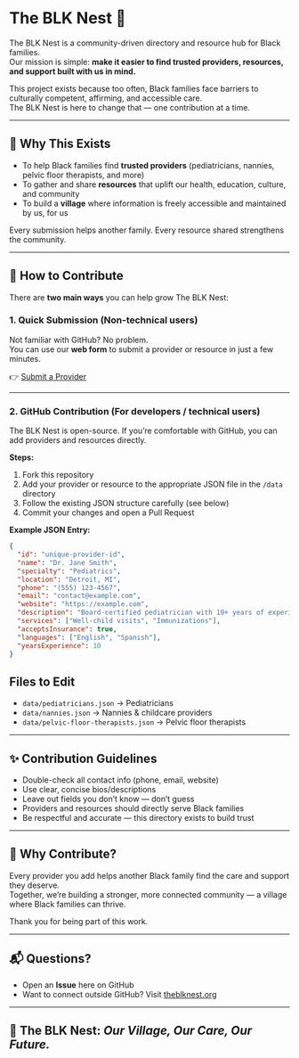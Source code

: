 # The BLK Nest 🪹

The BLK Nest is a community-driven directory and resource hub for Black families.  
Our mission is simple: **make it easier to find trusted providers, resources, and support built with us in mind.**

This project exists because too often, Black families face barriers to culturally competent, affirming, and accessible care.  
The BLK Nest is here to change that — one contribution at a time.

---

## 🌱 Why This Exists

- To help Black families find **trusted providers** (pediatricians, nannies, pelvic floor therapists, and more)  
- To gather and share **resources** that uplift our health, education, culture, and community  
- To build a **village** where information is freely accessible and maintained by us, for us  

Every submission helps another family. Every resource shared strengthens the community.  

---

## 🤝 How to Contribute

There are **two main ways** you can help grow The BLK Nest:

### 1. Quick Submission (Non-technical users)

Not familiar with GitHub? No problem.  
You can use our **web form** to submit a provider or resource in just a few minutes.

👉 [Submit a Provider](https://theblknest.org/contribute)  

---

### 2. GitHub Contribution (For developers / technical users)

The BLK Nest is open-source. If you’re comfortable with GitHub, you can add providers and resources directly.

**Steps:**
1. Fork this repository  
2. Add your provider or resource to the appropriate JSON file in the `/data` directory  
3. Follow the existing JSON structure carefully (see below)  
4. Commit your changes and open a Pull Request  

**Example JSON Entry:**
```json
{
  "id": "unique-provider-id",
  "name": "Dr. Jane Smith",
  "specialty": "Pediatrics",
  "location": "Detroit, MI",
  "phone": "(555) 123-4567",
  "email": "contact@example.com",
  "website": "https://example.com",
  "description": "Board-certified pediatrician with 10+ years of experience serving Black families.",
  "services": ["Well-child visits", "Immunizations"],
  "acceptsInsurance": true,
  "languages": ["English", "Spanish"],
  "yearsExperience": 10
}
```

## Files to Edit

- `data/pediatricians.json` → Pediatricians  
- `data/nannies.json` → Nannies & childcare providers  
- `data/pelvic-floor-therapists.json` → Pelvic floor therapists  

---

## ✨ Contribution Guidelines

- Double-check all contact info (phone, email, website)  
- Use clear, concise bios/descriptions  
- Leave out fields you don’t know — don’t guess  
- Providers and resources should directly serve Black families  
- Be respectful and accurate — this directory exists to build trust  

---

## 💛 Why Contribute?

Every provider you add helps another Black family find the care and support they deserve.  
Together, we’re building a stronger, more connected community — a village where Black families can thrive.  

Thank you for being part of this work.  

---

## 📬 Questions?

- Open an **Issue** here on GitHub  
- Want to connect outside GitHub? Visit [theblknest.org](https://theblknest.org)  

---

## 🪹 The BLK Nest: *Our Village, Our Care, Our Future.*
